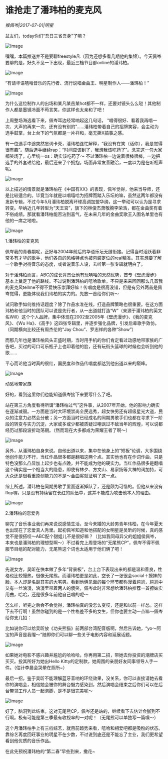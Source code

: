 # 谁抢走了潘玮柏的麦克风

*猴佩岑|2017-07-01|明星*

盆友们，today你们“吾日三省吾身”了嘛？

![Image](http://static.ylzbl.com/uploads/ueditor/php/upload/image/20170701/1498921099798225.png)

嘿嘿，本篇推送并不是要聊freestyle凡（因为还想多看几期他的集锦）。今天佩岑要聊的是，好久不见一下出现，最近三档节目都online的潘玮柏。

![Image](http://static.ylzbl.com/uploads/ueditor/php/upload/image/20170701/1498921130996373.gif)

“有请华语嘻哈音乐的先行者、流行说唱金曲王、明星制作人——潘玮柏！”

![Image](http://static.ylzbl.com/uploads/ueditor/php/upload/image/20170701/1498921154588677.gif)

为什么这位制作人的出场和某凡某岳某hot都不一样，还要对镜头么么哒！其他制作人都是墨镜冷面不苟言笑，你这样也太亲和了吧！

上周整场海选看下来，佩岑耳边经常响起这几句话， “唱得很好、看着我再唱一次、大声的再来一次、还有没有别的”……潘玮柏带着自己的招牌笑容，会主动为选手鼓掌，台上台下的气氛都是一片祥和，毫无撕X搞事之感。

有一位选手中途突然忘词卡壳，潘玮柏连忙解释，“我没有在笑（话你），我是觉得很有趣”。随后选手继续rap：“时间应该到了，我想我该吃药了”。念完这一句大家都笑场了，心里统一os：确实该吃药了～ 不过潘玮柏一边说着很棒很棒，一边把选手的外套递给他，最后还来了个拥抱。场面非常友善融洽，一度以为是在听相声呢。

![Image](http://static.ylzbl.com/uploads/ueditor/php/upload/image/20170701/1498921177177185.gif)

以上描述的情景就是潘玮柏在《中国有XX》的表现，佩岑觉得，他来当导师，还是比较适合的。毕竟当年就是以唱嘻哈为招牌而踏入乐坛的嘛，虽然这两年都没有发新专辑，不过今年5月潘玮柏脱离环球高调加盟华纳，这一举动可以认为是寻求转变。华纳近几年转型为“天王宫”，旗下的林俊杰萧敬腾李荣浩，都在金曲奖有着不俗成绩。那就看潘玮柏能否沾到喜气，在未来几年的金曲奖歌王入围名单里也有他的一席之地啦。

![Image](http://static.ylzbl.com/uploads/ueditor/php/upload/image/20170701/1498921201456581.jpeg)

1.潘玮柏的麦克风

佩岑我的青春期呢，正好与2004年前后的华语乐坛无缝衔接。记得当时活跃着非常多有才华的歌手，他们各自的风格特点也被包装定位的real精准。其实想要了解一个歌手对待音乐的态度，或者说音乐人设，去听第一张专辑就明白了。

对于潘玮柏而言，ABC的成长背景让他有玩嘻哈的天然优势，首专《壁虎漫步》基本上奠定了他的路线。不过说到潘玮柏的嘻哈歌单，不只是来来回回那么几首我的麦克风tellme不得不爱快乐崇拜好嘛！传唱度是很高没错，但是有另外两首是佩岑觉得，更能体现我们玮柏的实力的。先放一首给你们听～

试问歌手如何维持话题度？除了作品水准在线，打造品牌策略也很重要。在这方面玮柏和他当时的团队可以说是先行者，从一出道就打造“W”（来源于潘玮柏的英文名Will）这个个人品牌，集中体现在2002至2005年《壁虎漫步》、《我的麦克风》、《Wu Ha》、《高手》这四张专辑里，并逐步强化品牌，引发后辈歌手效仿。（同期横向比较还有周杰伦的“Jay Chou”、罗志祥的各种“Show”）

而那几年也是潘玮柏风头正盛时期，当时用手机的你们肯定看过动感地带家族的广告吧，买过的可口可乐瓶子上也印着他的脸，还有玩街头篮球的时候也会听到他的歌……

平心而论他当时真的很红，国民度和作品传唱度都达到他出道以来的巅峰。

![Image](http://static.ylzbl.com/uploads/ueditor/php/upload/image/20170701/1498921211558639.jpeg)

动感地带家族

好的，看到这里你们也能知道佩岑接下来要写什么了吧。

站在第三方角度看待所谓“潘玮柏过气”这件事，从2007年开始，他的影响力确实在逐渐减弱。一方面是当时大环境崇尚全民选秀，超女快男还有超级星光大道，民众的注意力必然会分散；另一方面当时已经成名的同期男歌手们也都在寻求下一阶段的转变与实力沉淀，大家或多或少都被质疑过嘲讽过不敌当年的辉煌，可以说都经历过那段波折动荡期。（然而现在大多都成为荣耀王者了啊～）

![Image](http://static.ylzbl.com/uploads/ueditor/php/upload/image/20170701/1498921227477434.jpeg)

另外，从潘玮柏自身来说。自他出道以来，集中在他身上的“短板”论调，大多围绕他创作能力不行，当红作品很多都是翻唱这两个点。其实他也有在作词作曲，只是特色没那么凸显加上起步也有点晚，并不能成为他的硬实力。当红作品很多是翻唱这个确实是一个相当大的隐患，即使有林夕、方文山、易家扬等大神的词加持，可大众还是很看重原创能力的不是～金曲奖就证明了这一点。

综上所述，潘玮柏在同期男歌手里面逐渐掉队了，还是颇为可惜的。但他从来没有flop喔，只是没有持续留在长红的队伍中，这并不能成为攻击他本人的理由。

![Image](http://static.ylzbl.com/uploads/ueditor/php/upload/image/20170701/1498921236107526.gif)

2.潘玮柏的恋爱秀

聊完了音乐事业我们再来说说感情生活，至今未婚的大龄男青年玮柏，在今年夏天也出现在了恋爱真人秀里。起初佩岑知道和他搭配的女明星是吴昕的时候，真的感觉不是很搭哎～ABC配个甜姐儿不是很好嘛？（比如我同母异父的姐姐侯佩岑，本来也是潘玮柏的理想型啊～）不过看完上周登场的“无尾熊CP”，佩岑不得不佩服节目组的配对能力，无尾熊这个词也太适用于他们俩了吧！

![Image](http://static.ylzbl.com/uploads/ueditor/php/upload/image/20170701/1498921378703739.jpeg)

先说女方，吴昕在快本做了多年“背景板”，台上台下表现出来的都是温和善良，性格也比较慢热，很像无尾熊。而潘玮柏更是如此，空长了一张很会social＋撩妹的脸，本人却是名副其实的大宅男。看到他俩见面的每个环节都弥漫着尴尬，尴尬中又有一丝浪漫，浪漫里带着两人的傻笑，佩岑此时非常想给潘玮柏推荐一首撩妹实用曲，哈哈，还是很多年前他自己唱的呢～

怎么样，听完之后会不会觉得，潘玮柏真的没怎么变哎，还是和以前一样怂。这样下去不行啊！虽然你碰到的是一个性格差不多的女生，但你也要主动一点嘛～佩岑给你支几招：

比如说你可以给吴昕放《功夫熊猫》前两部台湾配音版啊，然后告诉她，“yo～阿宝的声音是我喔～”随即你们可以聊一些关于电影内容和延展话题。

![Image](http://static.ylzbl.com/uploads/ueditor/php/upload/image/20170701/1498921362930654.jpeg)

如果她对电影不感兴趣并尴尬的哈哈哈，你再用第二招，带她去你投资的潮牌店买买买。投其所好为她出Hello Kitty的定制款，她周围的亲朋好友同事领导人手一件。（估计李晨会哭晕在厕所~）

最后一招，鉴于吴昕不能理解蓝牙音响的环绕效果，没关系，你可以直接请她去看你的演唱会，相信她会被你的舞台魅力感染到，然后演唱会结束之后你们可以在后台带领工作人员一起泡脚，是不是很完美呢～

![Image](http://static.ylzbl.com/uploads/ueditor/php/upload/image/20170701/1498921472292215.jpeg)

好了，脑洞到此结束。这对无尾熊CP，佩岑还是站的，继续看下去估计会腻到不行啊。极有可能是第三季最有收视率的一对呢！（无尾熊可以单独写一篇噢～）

这个月潘玮柏手上有三档综艺，就目前趋势来看，嘻哈和相爱吧都是吸粉的状态。靠综艺再度回旺事业的明星不在少数，不过说到底还是不能忘了主业，我们更希望看到他优质的音乐作品。

在此先预祝潘玮柏的“第二春”早些到来，撒花~

